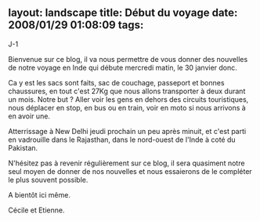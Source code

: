 layout: landscape
title: Début du voyage
date: 2008/01/29 01:08:09
tags:
---

J-1

Bienvenue sur ce blog, il va nous permettre de vous donner des nouvelles de notre voyage en Inde qui débute mercredi matin, le 30 janvier donc.

Ca y est les sacs sont faits, sac de couchage, passeport et bonnes chaussures, en tout c'est 27Kg que nous allons transporter à deux durant un mois. Notre but ? Aller voir les gens en dehors des circuits touristiques, nous déplacer en stop, en bus ou en train, voir en moto si nous arrivons à en avoir une.

Atterrissage à New Delhi jeudi prochain un peu après minuit, et c'est parti en vadrouille dans le Rajasthan, dans le nord-ouest de l'Inde à coté du Pakistan.

N'hésitez pas à revenir régulièrement sur ce blog, il sera quasiment notre seul moyen de donner de nos nouvelles et nous essaierons de le compléter le plus souvent possible.

A bientôt ici même.

Cécile et Etienne.
